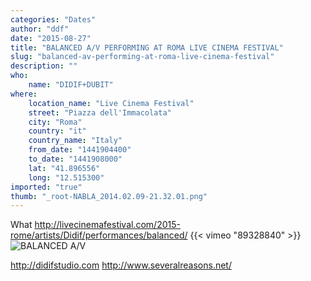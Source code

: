 ```yaml
---
categories: "Dates"
author: "ddf"
date: "2015-08-27"
title: "BALANCED A/V PERFORMING AT ROMA LIVE CINEMA FESTIVAL"
slug: "balanced-av-performing-at-roma-live-cinema-festival"
description: ""
who: 
    name: "DIDIF+DUBIT"
where: 
    location_name: "Live Cinema Festival"
    street: "Piazza dell'Immacolata"
    city: "Roma"
    country: "it"
    country_name: "Italy"
    from_date: "1441904400"
    to_date: "1441908000"
    lat: "41.896556"
    long: "12.515300"
imported: "true"
thumb: "_root-NABLA_2014.02.09-21.32.01.png"
---
```



What
http://livecinemafestival.com/2015-rome/artists/Didif/performances/balanced/
{{< vimeo "89328840" >}}
![BALANCED A/V](_root-NABLA_2014.02.09-21.32.01.png) 

http://didifstudio.com
http://www.severalreasons.net/